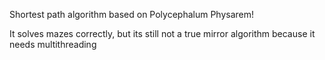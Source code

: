 Shortest path algorithm based on Polycephalum Physarem!

It solves mazes correctly, but its still not a true mirror algorithm because it needs multithreading
